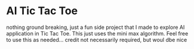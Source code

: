 # AI Tic Tac Toe

nothing ground breaking, just a fun side project that I made to explore AI application in Tic Tac Toe. This just uses the mini max algorithm. Feel free to use this as needed...
credit not necessarily required, but woul dbe nice 
